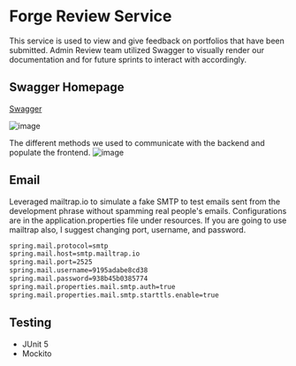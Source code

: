 # Forge Review Service

This service is used to view and give feedback on portfolios that have been submitted.
Admin Review team utilized Swagger to visually render our documentation and for future sprints to interact with accordingly. 

## Swagger Homepage

[Swagger](http://localhost:8200/swagger-ui.html#/)

![image](https://user-images.githubusercontent.com/63929368/97196108-76b9af80-1782-11eb-8913-483f5a1f4de0.png)

The different methods we used to communicate with the backend and populate the frontend.
![image](https://user-images.githubusercontent.com/63929368/97195628-f2ffc300-1781-11eb-9860-28d4a9d13e4a.png)

## Email

Leveraged mailtrap.io to simulate a fake SMTP to test emails sent from the development phrase without spamming real people's emails.
Configurations are in the application.properties file under resources. If you are going to use mailtrap also, I suggest changing port, username, and password.
```email configurations
spring.mail.protocol=smtp
spring.mail.host=smtp.mailtrap.io
spring.mail.port=2525
spring.mail.username=9195adabe8cd38
spring.mail.password=938b45b0385774
spring.mail.properties.mail.smtp.auth=true
spring.mail.properties.mail.smtp.starttls.enable=true
```

## Testing

- JUnit 5
- Mockito
